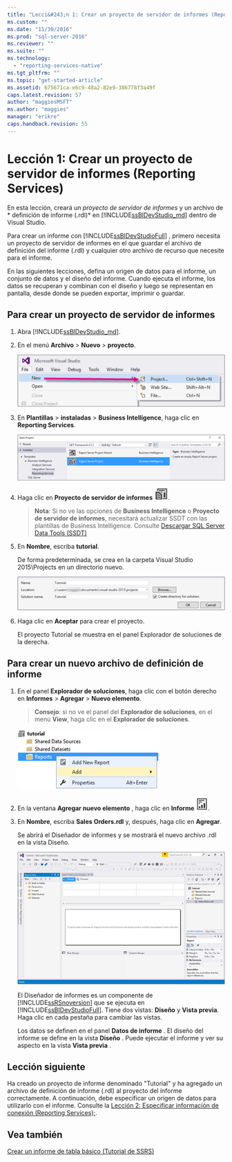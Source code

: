 ```yaml
---
title: "Lecci&#243;n 1: Crear un proyecto de servidor de informes (Reporting Services) | Microsoft Docs"
ms.custom: ""
ms.date: "11/30/2016"
ms.prod: "sql-server-2016"
ms.reviewer: ""
ms.suite: ""
ms.technology: 
  - "reporting-services-native"
ms.tgt_pltfrm: ""
ms.topic: "get-started-article"
ms.assetid: 675671ca-e6c9-48a2-82e9-386778f3a49f
caps.latest.revision: 57
author: "maggiesMSFT"
ms.author: "maggies"
manager: "erikre"
caps.handback.revision: 55
---
```

# Lecci&#243;n 1: Crear un proyecto de servidor de informes (Reporting Services)
En esta lección, creará un *proyecto de servidor de informes* y un archivo de * definición de informe (.rdl)* en [!INCLUDE[ssBIDevStudio_md](../includes/ssbidevstudio-md.md)] dentro de Visual Studio. 

Para crear un informe con [!INCLUDE[ssBIDevStudioFull](../includes/ssbidevstudiofull-md.md)] , primero necesita un proyecto de servidor de informes en el que guardar el archivo de definición del informe (.rdl) y cualquier otro archivo de recurso que necesite para el informe. 

En las siguientes lecciones, defina un origen de datos para el informe, un conjunto de datos y el diseño del informe. Cuando ejecuta el informe, los datos se recuperan y combinan con el diseño y luego se representan en pantalla, desde donde se pueden exportar, imprimir o guardar.  
  
  
  
## <a name="to-create-a-report-server-project"></a>Para crear un proyecto de servidor de informes  
  
1.  Abra [!INCLUDE[ssBIDevStudio_md](../includes/ssbidevstudio-md.md)].  
  
2.  En el menú **Archivo** > **Nuevo** > **proyecto**.  

    ![ssrs-ssdt-file-01-new-project](../reporting-services/media/ssrs-ssdt-file-01-new-project.png)
  
3.  En **Plantillas** > **instaladas** > **Business Intelligence**, haga clic en **Reporting Services**.

    ![ssrs-ssdt-01-new-rs-project](../reporting-services/media/ssrs-ssdt-01-new-rs-project.png)

5. Haga clic en **Proyecto de servidor de informes** ![ssrs_ssdt_report_server_project](../reporting-services/media/ssrs-ssdt-report-server-project.png). 

   >**Nota**: Si no ve las opciones de **Business Intelligence** o **Proyecto de servidor de informes**, necesitará actualizar SSDT con las plantillas de Business Intelligence. Consulte [Descargar SQL Server Data Tools (SSDT)](https://msdn.microsoft.com/library/mt204009.aspx)  
  
5.  En **Nombre**, escriba **tutorial**.  

    De forma predeterminada, se crea en la carpeta Visual Studio 2015\Projects en un directorio nuevo.
    
    ![ssrs-ssdt-01-solution-location](../reporting-services/media/ssrs-ssdt-01-solution-location.png)
  
6.  Haga clic en **Aceptar** para crear el proyecto.  
  
    El proyecto Tutorial se muestra en el panel Explorador de soluciones de la derecha.  
  
## <a name="to-create-a-new-report-definition-file"></a>Para crear un nuevo archivo de definición de informe  
  
1.  En el panel **Explorador de soluciones**, haga clic con el botón derecho en **Informes** > **Agregar** > **Nuevo elemento**. 

    >**Consejo**: si no ve el panel del **Explorador de soluciones**, en el menú **View**, haga clic en el **Explorador de soluciones**. 

    ![ssrs_ssdt_add_report](../reporting-services/media/ssrs-ssdt-add-report.png)
  
2.  En la ventana **Agregar nuevo elemento** , haga clic en **Informe** ![ssrs_ssdt_report](../reporting-services/media/ssrs-ssdt-report.png).  
  
3.  En **Nombre**, escriba **Sales Orders.rdl** y, después, haga clic en **Agregar**.  
  
    Se abrirá el Diseñador de informes y se mostrará el nuevo archivo .rdl en la vista Diseño.  
    
    ![ssrs-ssdt-01-new-report-designer](../reporting-services/media/ssrs-ssdt-01-new-report-designer.png)
  
     El Diseñador de informes es un componente de [!INCLUDE[ssRSnoversion](../includes/ssrsnoversion-md.md)] que se ejecuta en [!INCLUDE[ssBIDevStudioFull](../includes/ssbidevstudiofull-md.md)]. Tiene dos vistas: **Diseño** y **Vista previa**. Haga clic en cada pestaña para cambiar las vistas.  
  
    Los datos se definen en el panel **Datos de informe** . El diseño del informe se define en la vista **Diseño** . Puede ejecutar el informe y ver su aspecto en la vista **Vista previa** .  
  
## <a name="next-lesson"></a>Lección siguiente  
Ha creado un proyecto de informe denominado "Tutorial" y ha agregado un archivo de definición de informe (.rdl) al proyecto del informe correctamente. A continuación, debe especificar un origen de datos para utilizarlo con el informe. Consulte la [Lección 2: Especificar información de conexión &#40;Reporting Services&#41;;](../reporting-services/lesson-2-specifying-connection-information-reporting-services.md).  
  
## <a name="see-also"></a>Vea también  
[Crear un informe de tabla básico &#40;Tutorial de SSRS&#41;](../reporting-services/create-a-basic-table-report-ssrs-tutorial.md)  
  
